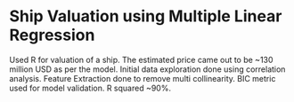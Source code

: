 # Ship Valuation using Multiple Linear Regression
Used R for valuation of a ship. The estimated price came out to be ~130 million USD as per the model.
Initial data exploration done using correlation analysis. Feature Extraction done to remove multi collinearity. BIC metric used for model validation. R squared ~90%.

